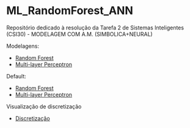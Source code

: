 # ML_RandomForest_ANN
 Repositório dedicado à resolução da Tarefa 2 de Sistemas Inteligentes (CSI30) - MODELAGEM COM A.M. (SIMBOLICA+NEURAL)
<p></p>
<p>Modelagens:</p>
<ul> 
    <li><a href = "Joao/random_forest_main_correct.py" target = "_blank">Random Forest</a></li>
    <li><a href = "Joao/neural_net_correct.py" target = "_blank">Multi-layer Perceptron</a></li>
</ul>
<p>Default:</p>
<ul> 
    <li><a href = "Joao/random_forest_default.py" target = "_blank">Random Forest</a></li>
    <li><a href = "Joao/nn_default.py" target = "_blank">Multi-layer Perceptron</a></li>
</ul>
<p>Visualização de discretização</p>
<ul>
    <li><a href = "Joao/data_visualization.py" target = "_blank">Discretização</a></li>
</ul>